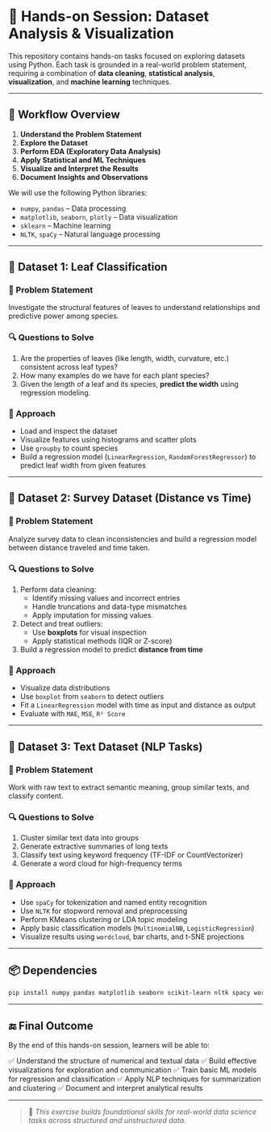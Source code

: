# 📘 Hands-on Session: Dataset Analysis & Visualization

This repository contains hands-on tasks focused on exploring datasets using Python. Each task is grounded in a real-world problem statement, requiring a combination of **data cleaning**, **statistical analysis**, **visualization**, and **machine learning** techniques.

---

## 🧭 Workflow Overview

1. **Understand the Problem Statement**
2. **Explore the Dataset**
3. **Perform EDA (Exploratory Data Analysis)**
4. **Apply Statistical and ML Techniques**
5. **Visualize and Interpret the Results**
6. **Document Insights and Observations**

We will use the following Python libraries:

- `numpy`, `pandas` – Data processing
- `matplotlib`, `seaborn`, `plotly` – Data visualization
- `sklearn` – Machine learning
- `NLTK`, `spaCy` – Natural language processing

---

## 📂 Dataset 1: Leaf Classification

### 🧪 Problem Statement

Investigate the structural features of leaves to understand relationships and predictive power among species.

### 🔍 Questions to Solve

1. Are the properties of leaves (like length, width, curvature, etc.) consistent across leaf types?
2. How many examples do we have for each plant species?
3. Given the length of a leaf and its species, **predict the width** using regression modeling.

### 🧰 Approach

- Load and inspect the dataset
- Visualize features using histograms and scatter plots
- Use `groupby` to count species
- Build a regression model (`LinearRegression`, `RandomForestRegressor`) to predict leaf width from given features

---

## 📂 Dataset 2: Survey Dataset (Distance vs Time)

### 🧪 Problem Statement

Analyze survey data to clean inconsistencies and build a regression model between distance traveled and time taken.

### 🔍 Questions to Solve

1. Perform data cleaning:
   - Identify missing values and incorrect entries
   - Handle truncations and data-type mismatches
   - Apply imputation for missing values
2. Detect and treat outliers:
   - Use **boxplots** for visual inspection
   - Apply statistical methods (IQR or Z-score)
3. Build a regression model to predict **distance from time**

### 🧰 Approach

- Visualize data distributions
- Use `boxplot` from `seaborn` to detect outliers
- Fit a `LinearRegression` model with time as input and distance as output
- Evaluate with `MAE`, `MSE`, `R² Score`

---

## 📂 Dataset 3: Text Dataset (NLP Tasks)

### 🧪 Problem Statement

Work with raw text to extract semantic meaning, group similar texts, and classify content.

### 🔍 Questions to Solve

1. Cluster similar text data into groups
2. Generate extractive summaries of long texts
3. Classify text using keyword frequency (TF-IDF or CountVectorizer)
4. Generate a word cloud for high-frequency terms

### 🧰 Approach

- Use `spaCy` for tokenization and named entity recognition
- Use `NLTK` for stopword removal and preprocessing
- Perform KMeans clustering or LDA topic modeling
- Apply basic classification models (`MultinomialNB`, `LogisticRegression`)
- Visualize results using `wordcloud`, bar charts, and t-SNE projections

---

## 📦 Dependencies

```bash
pip install numpy pandas matplotlib seaborn scikit-learn nltk spacy wordcloud plotly
````

---

## 🔚 Final Outcome

By the end of this hands-on session, learners will be able to:

✅ Understand the structure of numerical and textual data
✅ Build effective visualizations for exploration and communication
✅ Train basic ML models for regression and classification
✅ Apply NLP techniques for summarization and clustering
✅ Document and interpret analytical results

---

> 🧠 *This exercise builds foundational skills for real-world data science tasks across structured and unstructured data.*

